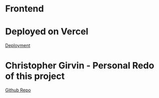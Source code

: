 # Frontend
# Deployed on Vercel
[Deployment](https://frontend-pi-three.vercel.app/)
# Christopher Girvin - Personal Redo of this project
[Github Repo](https://github.com/BUGBOUNTYchrisg8691/BW3-AF-redo)

